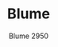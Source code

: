 ---
designer: Sebastian Herkner
description: "The%20Blume%20collection%20is%20characterized%20by%20a%20soft%20and%20rounded%20shape%2C%20owe%20their%20distinctive%20appearance%20to%20their%20sophisticated%20flower-shaped%20profile%20in%20extruded%20aluminium.%20An%20extremely%20comfortable%20chair%2C%20in%20which%20the%20slender%20extruded%20aluminium%20frame%20and%20the%20soft%2C%20generous%20polyurethane%20foam%20are%20harmoniously%20combined.%20The%20different%20finishes%20available%20reflect%20the%20collection%u2019s%20versatility%20and%20ease%20of%20adaptation%20to%20any%20setting."
image_primary: img/Blume_2950_01_zoom.jpg
image_secondary: img/Blume_2950_02_zoom.jpg
manufacturer: Pedrali
href: https://www.pedrali.it/en/products/catalog/Chair-BLUME-2950/
subtitle: Blume 2950
title: Blume
image_thumb: img/Blume_2950_cover.jpg
tags: 
  - pedrali
  - chairs
category: chairs
slug: /manufacturers/pedrali/chairs/sebastian-herkner-blume
---